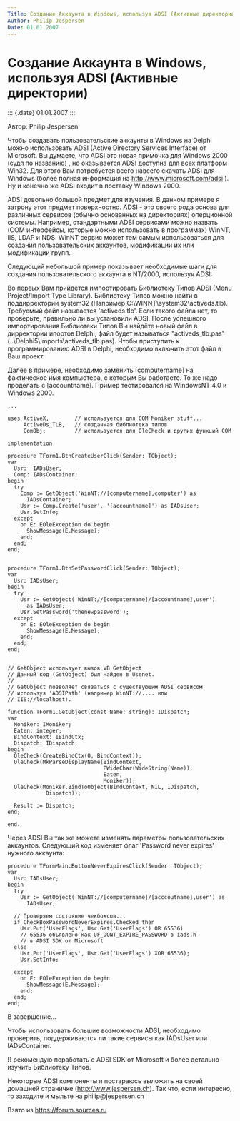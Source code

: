 ```yaml
---
Title: Создание Аккаунта в Windows, используя ADSI (Активные директории)
Author: Philip Jespersen
Date: 01.01.2007
---
```



Создание Аккаунта в Windows, используя ADSI (Активные директории)
=================================================================

::: {.date}
01.01.2007
:::

Автор: Philip Jespersen

Чтобы создавать пользовательские аккаунты в Windows на Delphi можно
использовать ADSI (Active Directory Services Interface) от Microsoft. Вы
думаете, что ADSI это новая примочка для Windows 2000 (судя по названию)
, но оказывается ADSI доступна для всех платформ Win32. Для этого Вам
потребуется всего навсего скачать ADSI для Windows (более полная
информация на http://www.microsoft.com/adsi ). Ну и конечно же ADSI
входит в поставку Windows 2000.

ADSI довольно большой предмет для изучения. В данном примере я затрону
этот предмет поверхностно. ADSI - это своего рода основа для различных
сервисов (обычно основанных на директориях) оперционной системы.
Например, стандартными ADSI сервисами можно назвать (COM интерфейсы,
которые можно использовать в программах)  WinNT, IIS, LDAP и NDS. WinNT
сервис может тем самым использоваться для создания пользовательских
аккаунтов, модификации их или модификации групп.

Следующий небольшой пример показывает необходимые шаги для создания
пользовательского аккаунта в NT/2000, используя ADSI:

Во первых Вам прийдётся импортировать Библиотеку Типов ADSI (Menu
Project/Import Type Library). Библиотеку Типов можно найти в
поддирректории system32 (Например C:\\WINNT\\system32\\activeds.tlb).
Требуемый файл называется \'activeds.tlb\'. Если такого файла нет, то
проверьте, правильно ли вы установили ADSI. После успешного
импортирования Библиотеки Типов Вы найдёте новый файл в дирректории
ипортов Delphi, файл будет называться "activeds\_tlb.pas"
(..\\Delphi5\\Imports\\activeds\_tlb.pas). Чтобы приступить к
программированию ADSI в Delphi, необходимо включить этот файл в Ваш
проект.

Далее в примере, необходимо заменить [computername] на фактическое имя
компьютера, с которым Вы работаете. То же надо проделать с
[accountname]. Пример тестировался на WindowsNT 4.0 и Windows 2000.

    ... 
     
    uses ActiveX,        // используется для COM Moniker stuff... 
         ActiveDs_TLB,   // созданная библиотека типов 
         ComObj;         // используется для OleCheck и других функций COM 
     
    implementation 
     
    procedure TForm1.BtnCreateUserClick(Sender: TObject); 
    var 
      Usr:  IADsUser; 
      Comp: IADsContainer; 
    begin 
      try 
        Comp := GetObject('WinNT://[computername],computer') as 
          IADsContainer; 
        Usr := Comp.Create('user', '[accountname]') as IADsUser; 
        Usr.SetInfo; 
      except 
        on E: EOleException do begin 
          ShowMessage(E.Message); 
        end; 
      end; 
    end; 
     
     
    procedure TForm1.BtnSetPasswordClick(Sender: TObject); 
    var 
      Usr: IADsUser; 
    begin 
      try 
        Usr := GetObject('WinNT://[computername]/[accountname],user') 
          as IADsUser; 
        Usr.SetPassword('thenewpassword'); 
      except 
        on E: EOleException do begin 
          ShowMessage(E.Message); 
        end; 
      end; 
    end; 
     
     
    // GetObject использует вызов VB GetObject 
    // Данный код (GetObject) был найден в Usenet.   
    // 
    // GetObject позволяет связаться с существующим ADSI сервисом 
    // используя 'ADSIPath' (например WinNT://.... или 
    // IIS://localhost). 
     
    function TForm1.GetObject(const Name: string): IDispatch; 
    var 
      Moniker: IMoniker; 
      Eaten: integer; 
      BindContext: IBindCtx; 
      Dispatch: IDispatch; 
    begin 
      OleCheck(CreateBindCtx(0, BindContext)); 
      OleCheck(MkParseDisplayName(BindContext, 
                                  PWideChar(WideString(Name)), 
                                  Eaten, 
                                  Moniker)); 
      OleCheck(Moniker.BindToObject(BindContext, NIL, IDispatch, 
                Dispatch)); 
     
      Result := Dispatch; 
    end; 
     
    end. 

Через ADSI Вы так же можете изменять параметры пользовательских
аккаунтов. Следующий код изменяет флаг \'Password never expires\'
нужного аккаунта:

    procedure TFormMain.ButtonNeverExpiresClick(Sender: TObject); 
    var 
      Usr: IADsUser; 
    begin 
      try 
        Usr := GetObject('WinNT://[computername]/[acccoutname],user') as 
          IADsUser; 
     
      // Проверяем состояние чекбоксов... 
      if CheckBoxPasswordNeverExpires.Checked then 
        Usr.Put('UserFlags', Usr.Get('UserFlags') OR 65536) 
        // 65536 объявлено как UF_DONT_EXPIRE_PASSWORD в iads.h   
        // в ADSI SDK от Microsoft 
      else 
        Usr.Put('UserFlags', Usr.Get('UserFlags') XOR 65536);   
        Usr.SetInfo; 
     
      except 
        on E: EOleException do begin 
          ShowMessage(E.Message); 
        end; 
      end; 
    end; 

В завершение...

Чтобы использовать большие возможности ADSI, необходимо проверить,
поддерживаются ли такие сервисы как IADsUser или IADsContainer.

Я рекомендую поработать с ADSI SDK от Microsoft и более детально изучить
Библиотеку Типов.

Некоторые ADSI компоненты я постараюсь выложить на своей домашней
страничке (http://www.jespersen.ch). Так что, если интересно, то
заходите и мыльте на philip\@jespersen.ch

Взято из <https://forum.sources.ru>
